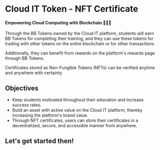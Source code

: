 # Cloud IT Token - NFT Certificate

#### Empowering Cloud Computing with Blockchain 🚀🚀🚀

Through the BB Tokens owned by the Cloud IT platform, students will earn BB Tokens for completing their training, and they can use these tokens for trading with other tokens on the entire blockchain or for other transactions.

Additionally, they can benefit from rewards on the platform's rewards page through BB Tokens.

Certificates stored as Non-Fungible Tokens (NFTs) can be verified anytime and anywhere with certainty.

## Objectives
- Keep students motivated throughout their education and increase success rates.
- Build an asset with active value on the Cloud IT platform, thereby increasing the platform's brand value.
- Through NFT certificates, users can store their certificates in a decentralized, secure, and accessible manner from anywhere.

## Let's get started then!
